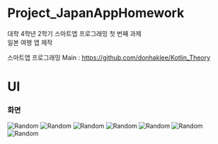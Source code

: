 # Project_JapanAppHomework

대학 4학년 2학기 스마트앱 프로그래밍 첫 번째 과제 <br>
일본 여행 앱 제작

스마트앱 프로그래밍 Main : https://github.com/donhaklee/Kotlin_Theory <br>

# UI
### 화면

![Random](images/image01.png)
![Random](images/image02.png)
![Random](images/image03.png)
![Random](images/image04.png)
![Random](images/image05.png)
![Random](images/image06.png)
![Random](images/image07.png)

